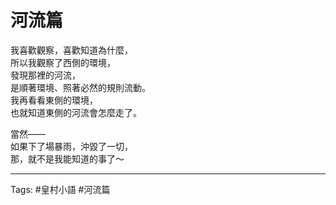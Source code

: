 # 河流篇

我喜歡觀察，喜歡知道為什麼，  
所以我觀察了西側的環境，  
發現那裡的河流，  
是順著環境、照著必然的規則流動。  
我再看看東側的環境，  
也就知道東側的河流會怎麼走了。

當然——  
如果下了場暴雨，沖毀了一切，  
那，就不是我能知道的事了～

---

Tags: #皇村小語 #河流篇